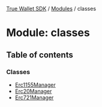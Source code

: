 [True Wallet SDK](../README.md) / [Modules](../modules.md) / classes

# Module: classes

## Table of contents

### Classes

- [Erc1155Manager](../classes/classes.Erc1155Manager.md)
- [Erc20Manager](../classes/classes.Erc20Manager.md)
- [Erc721Manager](../classes/classes.Erc721Manager.md)
